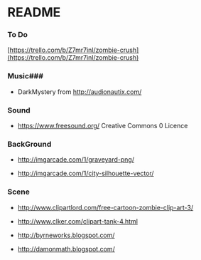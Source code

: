 # README #


### To Do ###
[https://trello.com/b/Z7mr7inl/zombie-crush](https://trello.com/b/Z7mr7inl/zombie-crush)


### Music###

* DarkMystery from http://audionautix.com/


### Sound ###

* https://www.freesound.org/
	Creative Commons 0 Licence

	
### BackGround ###

* http://imgarcade.com/1/graveyard-png/

* http://imgarcade.com/1/city-silhouette-vector/


### Scene ###

* http://www.clipartlord.com/free-cartoon-zombie-clip-art-3/

* http://www.clker.com/clipart-tank-4.html

* http://byrneworks.blogspot.com/

* http://damonmath.blogspot.com/